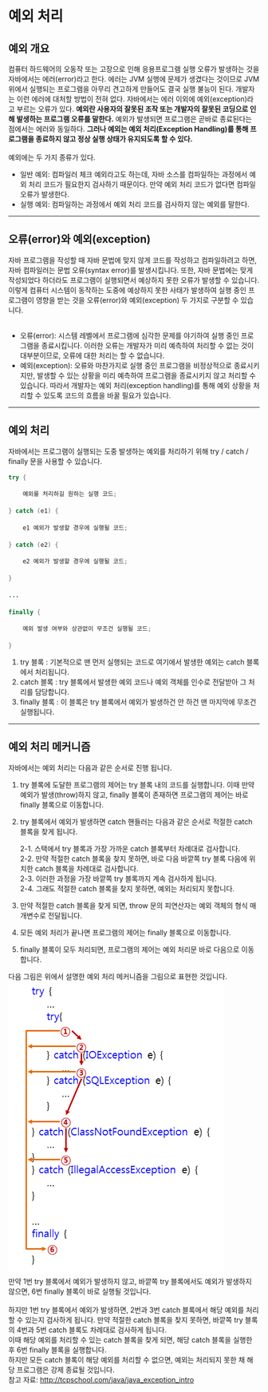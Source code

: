 # 예외 처리
## 예외 개요
컴퓨터 하드웨어의 오동작 또는 고장으로 인해 응용프로그램 실행 오류가 발생하는 것을 자바에서는 에러(error)라고 한다. 에러는 JVM 실행에 문제가 생겼다는 것이므로 JVM 위에서 실행되는 프로그램을 아무리 견고하게 만들어도 결국 실행 불능이 된다. 개발자는 이런 에러에 대처할 방법이 전혀 없다. 자바에서는 에러 이외에 예외(exception)라고 부르는 오류가 있다. **예외란 사용자의 잘못된 조작 또는 개발자의 잘못된 코딩으로 인해 발생하는 프로그램 오류를 말한다.** 예외가 발생되면 프로그램은 곧바로 종료된다는 점에서는 에러와 동일하다. **그러나 예외는 예외 처리(Exception Handling)를 통해 프로그램을 종료하지 않고 정상 실행 상태가 유지되도록 할 수 있다.**
<br><br>
예외에는 두 가지 종류가 있다.
* 일반 예외: 컴파일러 체크 예외라고도 하는데, 자바 소스를 컴파일하는 과정에서 예외 처리 코드가 필요한지 검사하기 때문이다. 만약 예외 처리 코드가 없다면 컴파일 오류가 발생한다.
* 실행 예외: 컴파일하는 과정에서 예외 처리 코드를 검사하지 않는 예외를 말한다.
<hr>

## 오류(error)와 예외(exception)
자바 프로그램을 작성할 때 자바 문법에 맞지 않게 코드를 작성하고 컴파일하려고 하면, 자바 컴파일러는 문법 오류(syntax error)를 발생시킵니다. 또한, 자바 문법에는 맞게 작성되었다 하더라도 프로그램이 실행되면서 예상하지 못한 오류가 발생할 수 있습니다. 이렇게 컴퓨터 시스템이 동작하는 도중에 예상하지 못한 사태가 발생하여 실행 중인 프로그램이 영향을 받는 것을 오류(error)와 예외(exception) 두 가지로 구분할 수 있습니다.
<br><br>
* 오류(error): 시스템 레벨에서 프로그램에 심각한 문제를 야기하여 실행 중인 프로그램을 종료시킵니다. 이러한 오류는 개발자가 미리 예측하여 처리할 수 없는 것이 대부분이므로, 오류에 대한 처리는 할 수 없습니다.
* 예외(exception): 오류와 마찬가지로 실행 중인 프로그램을 비정상적으로 종료시키지만, 발생할 수 있는 상황을 미리 예측하여 프로그램을 종료시키지 않고 처리할 수 있습니다. 따라서 개발자는 예외 처리(exception handling)를 통해 예외 상황을 처리할 수 있도록 코드의 흐름을 바꿀 필요가 있습니다.
<hr>

## 예외 처리
자바에서는 프로그램이 실행되는 도중 발생하는 예외를 처리하기 위해 try / catch / finally 문을 사용할 수 있습니다.
```java
try {

    예외를 처리하길 원하는 실행 코드;

} catch (e1) {

    e1 예외가 발생할 경우에 실행될 코드;

} catch (e2) {

    e2 예외가 발생할 경우에 실행될 코드;

}

...

finally {

    예외 발생 여부와 상관없이 무조건 실행될 코드;

}
```
1. try 블록 : 기본적으로 맨 먼저 실행되는 코드로 여기에서 발생한 예외는 catch 블록에서 처리됩니다.
2. catch 블록 : try 블록에서 발생한 예외 코드나 예외 객체를 인수로 전달받아 그 처리를 담당합니다.
3. finally 블록 : 이 블록은 try 블록에서 예외가 발생하건 안 하건 맨 마지막에 무조건 실행됩니다.

<hr>

## 예외 처리 메커니즘
자바에서는 예외 처리는 다음과 같은 순서로 진행 됩니다.

1. try 블록에 도달한 프로그램의 제어는 try 블록 내의 코드를 실행합니다. 이때 만약 예외가 발생(throw)하지 않고, finally 블록이 존재하면 프로그램의 제어는 바로 finally 블록으로 이동합니다.
2. try 블록에서 예외가 발생하면 catch 핸들러는 다음과 같은 순서로 적절한 catch 블록을 찾게 됩니다.
   
    2-1. 스택에서 try 블록과 가장 가까운 catch 블록부터 차례대로 검사합니다.<br>
    2-2. 만약 적절한 catch 블록을 찾지 못하면, 바로 다음 바깥쪽 try 블록 다음에 위치한 catch 블록을 차례대로 검사합니다.<br>
    2-3. 이러한 과정을 가장 바깥쪽 try 블록까지 계속 검사하게 됩니다.<br>
    2-4. 그래도 적절한 catch 블록을 찾지 못하면, 예외는 처리되지 못합니다.
3. 만약 적절한 catch 블록을 찾게 되면, throw 문의 피연산자는 예외 객체의 형식 매개변수로 전달됩니다. 
4. 모든 예외 처리가 끝나면 프로그램의 제어는 finally 블록으로 이동합니다.
5. finally 블록이 모두 처리되면, 프로그램의 제어는 예외 처리문 바로 다음으로 이동합니다.

다음 그림은 위에서 설명한 예외 처리 메커니즘을 그림으로 표현한 것입니다. 
<br>
![예외 처리 메커니즘](/images/예외처리메커니즘.png)
<br>
만약 1번 try 블록에서 예외가 발생하지 않고, 바깥쪽 try 블록에서도 예외가 발생하지 않으면, 6번 finally 블록이 바로 실행될 것입니다.
<br><br>
하지만 1번 try 블록에서 예외가 발생하면, 2번과 3번 catch 블록에서 해당 예외를 처리할 수 있는지 검사하게 됩니다. 만약 적절한 catch 블록을 찾지 못하면, 바깥쪽 try 블록의 4번과 5번 catch 블록도 차례대로 검사하게 됩니다. 
<br>
이때 해당 예외를 처리할 수 있는 catch 블록을 찾게 되면, 해당 catch 블록을 실행한 후 6번 finally 블록을 실행합니다. 
<br>
하지만 모든 catch 블록이 해당 예외를 처리할 수 없으면, 예외는 처리되지 못한 채 해당 프로그램은 강제 종료될 것입니다.
<br>
참고 자료: http://tcpschool.com/java/java_exception_intro